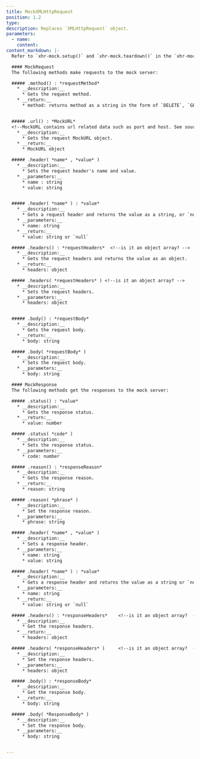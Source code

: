 ```yaml
---
title: MockXMLHttpRequest
position: 1.2
type:
description: Replaces `XMLHttpRequest` object.
parameters:
  - name:
    content:
content_markdown: |-
  Refer to `xhr-mock.setup()` and `xhr-mock.teardown()` in the `xhr-mock` table.

  #### MockRequest
  The following methods make requests to the mock server:

  ##### .method() : *requestMethod*
    * __description:__
      * Gets the request method.
    * __return:__
      * method: returns method as a string in the form of `DELETE`, `GET`, `HEAD`, `OPTIONS`, `POST`, or `PUT`.  


  ##### .url() : *MockURL*
  <!--MockURL contains url related data such as port and host. See source code for details.  -->
    * __description:__
      * Gets the request MockURL object.
    * __return:__
      * MockURL object

  ##### .header( *name* , *value* )
    * __description:__
      * Sets the request header's name and value.
    * __parameters:__
      * name : string
      * value: string


  ##### .header( *name* ) : *value*
    * __description:__
      * Gets a request header and returns the value as a string, or `null` if no header has been set.
    * __parameters:__
      * name: string
    * __return:__
      * value: string or `null`

  ##### .headers() : *requestHeaders*  <!--is it an object array? -->
    * __description:__
      * Gets the request headers and returns the value as an object.
    * __return:__
      * headers: object

  ##### .headers( *requestHeaders* ) <!--is it an object array? -->
    * __description:__
      * Sets the request headers.
    * __parameters:__
      * headers: object


  ##### .body() : *requestBody*
    * __description:__
      * Gets the request body.
    * __return:__
      * body: string

  ##### .body( *requestBody* )
    * __description:__
      * Sets the request body.
    * __parameters:__
      * body: string  

  #### MockResponse
  The following methods get the responses to the mock server:

  ##### .status() : *value*
    * __description:__
      * Gets the response status.
    * __return:__
      * value: number  

  ##### .status( *code* )
    * __description:__
      * Sets the response status.
    * __parameters:__
      * code: number  

  ##### .reason() : *responseReason*
    * __description:__
      * Gets the response reason.
    * __return:__
      * reason: string

  ##### .reason( *phrase* )
    * __description:__
      * Set the response reason.
    * __parameters:__
      * phrase: string  

  ##### .header( *name* , *value* )
    * __description:__
      * Sets a response header.
    * __parameters:__
      * name: string
      * value: string

  ##### .header( *name* ) : *value*
    * __description:__
      * Gets a response header and returns the value as a string or `null`
    * __parameters:__
      * name: string
    * __return:__
      * value: string or `null`

  ##### .headers() : *responseHeaders*    <!--is it an object array?  -->
    * __description:__
      * Get the response headers.
    * __return:__
      * headers: object

  ##### .headers( *responseHeaders* )     <!--is it an object array?  -->
    * __description:__
      * Set the response headers.
    * __parameters:__
      * headers: object

  ##### .body() : *responseBody*
    * __description:__
      * Get the response body.
    * __return:__
      * body: string

  ##### .body( *ResponseBody* )
    * __description:__
      * Set the response body.
    * __parameters:__
      * body: string


---
```

